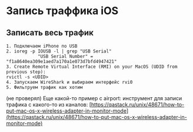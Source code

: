 # Запись траффика iOS

## Записать весь трафик

```text
1. Подключаем iPhone по USB
2. ioreg -p IOUSB -l | grep "USB Serial"
            "USB Serial Number" = "f1a8640ea309e1aed7a170a1e073d7bfd4947421"
3. Create Remote Virtual Interface (RMI) on your MacOS (UDID from previous step):
rvictl -s <UDID>
4. Запускаем WireShark и выбираем интерфейс rvi0
5. Фильтруем трафик как хотим
```

\(не проверял\) Еще какой-то пример с airport: инструмент для записи трафика с какого-то из каналов: [https://qastack.ru/unix/48671/how-to-put-mac-os-x-wireless-adapter-in-monitor-mode](https://qastack.ru/unix/48671/how-to-put-mac-os-x-wireless-adapter-in-monitor-mode)

